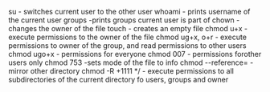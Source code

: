 su - switches current user to the other user
whoami - prints username of the current user
groups -prints groups current user is part of
chown - changes the owner of the file
touch - creates an empty file
chmod u+x - execute permissions to the owner of the file
chmod ug+x, o+r - execute permissions to owner of the group, and read permissions to other users
chmod ugo+x - permissions for everyone
chmod 007 - permissions forother users only
chmod 753 -sets mode of the file to info
chmod --reference= - mirror other directory
chmod -R +1111 */ - execute permissions to all subdirectories of the current directory fo  users, groups and owner
